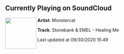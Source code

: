 ## Currently Playing on SoundCloud

[<img align="left" width="100" src="https://i1.sndcdn.com/artworks-9Q7qKrY9t3YyQmpy-tTRZsw-t50x50.jpg">](https://soundcloud.com/monstercat/stonebank-emel-healing-me)

**Artist**: Monstercat 

**Track**: Stonebank & EMEL - Healing Me

Last updated at 09/30/2020 15:49
